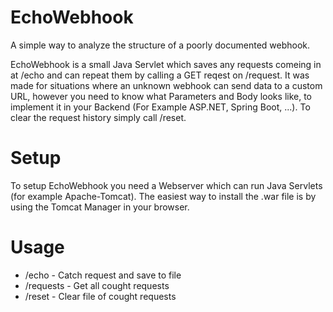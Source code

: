 # EchoWebhook
 A simple way to analyze the structure of a poorly documented webhook.

 EchoWebhook is a small Java Servlet which saves any requests comeing in at /echo and can repeat them by calling a GET reqest on /request. It was made for situations where an unknown webhook can send data to a custom URL, however you need to know what Parameters and Body looks like, to implement it in your Backend (For Example ASP.NET, Spring Boot, ...). To clear the request history simply call /reset.

 # Setup
 To setup EchoWebhook you need a Webserver which can run Java Servlets (for example Apache-Tomcat). The easiest way to install the .war file is by using the Tomcat Manager in your browser.

# Usage
- /echo - Catch request and save to file
- /requests - Get all cought requests
- /reset - Clear file of cought requests